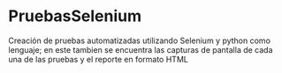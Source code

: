 # PruebasSelenium
Creación de pruebas automatizadas utilizando Selenium y python como lenguaje; en este tambien se encuentra las capturas de pantalla de cada una de las pruebas y el reporte en formato HTML
